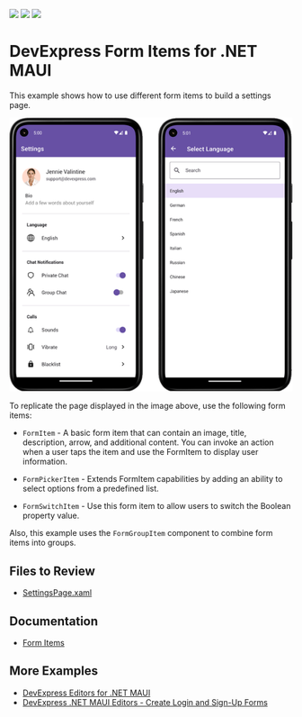 <!-- default badges list -->
![](https://img.shields.io/endpoint?url=https://codecentral.devexpress.com/api/v1/VersionRange/617812916/23.1.3%2B)
[![](https://img.shields.io/badge/Open_in_DevExpress_Support_Center-FF7200?style=flat-square&logo=DevExpress&logoColor=white)](https://supportcenter.devexpress.com/ticket/details/T1166146)
[![](https://img.shields.io/badge/📖_How_to_use_DevExpress_Examples-e9f6fc?style=flat-square)](https://docs.devexpress.com/GeneralInformation/403183)
<!-- default badges end -->

# DevExpress Form Items for .NET MAUI

This example shows how to use different form items to build a settings page.

![DevExpress Form Items for .NET MAUI - Demo app preview](Images/form-items-preview.png)

To replicate the page displayed in the image above, use the following form items:

* `FormItem` - A basic form item that can contain an image, title, description, arrow, and additional content. You can invoke an action when a user taps the item and use the FormItem to display user information.

* `FormPickerItem` - Extends FormItem capabilities by adding an ability to select options from a predefined list.

* `FormSwitchItem` - Use this form item to allow users to switch the Boolean property value.

Also, this example uses the `FormGroupItem` component to combine form items into groups.

## Files to Review

- [SettingsPage.xaml](./CS/Views/SettingsPage.xaml)

## Documentation

- [Form Items](https://docs.devexpress.com/MAUI/404418/form-items/form-items)

## More Examples

- [DevExpress Editors for .NET MAUI](https://github.com/DevExpress-Examples/maui-editors-get-started)
- [DevExpress .NET MAUI Editors - Create Login and Sign-Up Forms](https://github.com/DevExpress-Examples/maui-editors-access-form)
